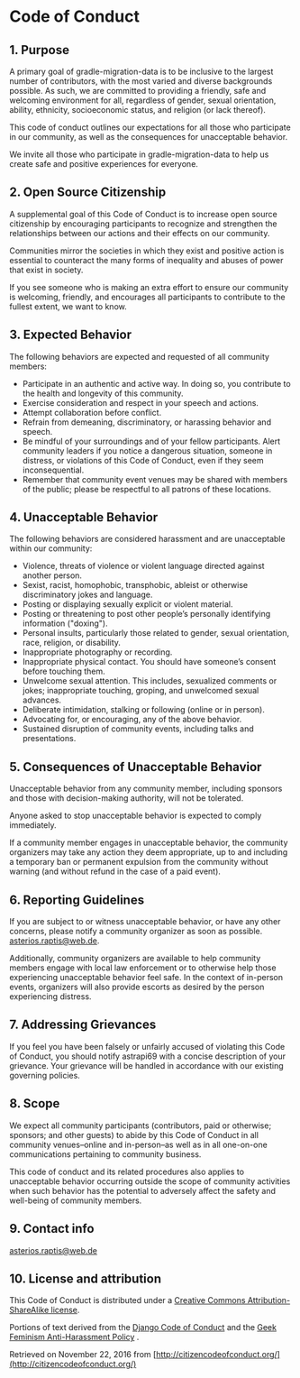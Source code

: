 # Code of Conduct

## 1. Purpose

A primary goal of gradle-migration-data is to be inclusive to the largest number of contributors,
with the most varied and diverse backgrounds possible. As such, we are committed to providing a
friendly, safe and welcoming environment for all, regardless of gender, sexual orientation, ability,
ethnicity, socioeconomic status, and religion (or lack thereof).

This code of conduct outlines our expectations for all those who participate in our community, as
well as the consequences for unacceptable behavior.

We invite all those who participate in gradle-migration-data to help us create safe and positive
experiences for everyone.

## 2. Open Source Citizenship

A supplemental goal of this Code of Conduct is to increase open source citizenship by encouraging
participants to recognize and strengthen the relationships between our actions and their effects on
our community.

Communities mirror the societies in which they exist and positive action is essential to counteract
the many forms of inequality and abuses of power that exist in society.

If you see someone who is making an extra effort to ensure our community is welcoming, friendly, and
encourages all participants to contribute to the fullest extent, we want to know.

## 3. Expected Behavior

The following behaviors are expected and requested of all community members:

* Participate in an authentic and active way. In doing so, you contribute to the health and
  longevity of this community.
* Exercise consideration and respect in your speech and actions.
* Attempt collaboration before conflict.
* Refrain from demeaning, discriminatory, or harassing behavior and speech.
* Be mindful of your surroundings and of your fellow participants. Alert community leaders if you
  notice a dangerous situation, someone in distress, or violations of this Code of Conduct, even if
  they seem inconsequential.
* Remember that community event venues may be shared with members of the public; please be
  respectful to all patrons of these locations.

## 4. Unacceptable Behavior

The following behaviors are considered harassment and are unacceptable within our community:

* Violence, threats of violence or violent language directed against another person.
* Sexist, racist, homophobic, transphobic, ableist or otherwise discriminatory jokes and language.
* Posting or displaying sexually explicit or violent material.
* Posting or threatening to post other people’s personally identifying information ("doxing").
* Personal insults, particularly those related to gender, sexual orientation, race, religion, or
  disability.
* Inappropriate photography or recording.
* Inappropriate physical contact. You should have someone’s consent before touching them.
* Unwelcome sexual attention. This includes, sexualized comments or jokes; inappropriate touching,
  groping, and unwelcomed sexual advances.
* Deliberate intimidation, stalking or following (online or in person).
* Advocating for, or encouraging, any of the above behavior.
* Sustained disruption of community events, including talks and presentations.

## 5. Consequences of Unacceptable Behavior

Unacceptable behavior from any community member, including sponsors and those with decision-making
authority, will not be tolerated.

Anyone asked to stop unacceptable behavior is expected to comply immediately.

If a community member engages in unacceptable behavior, the community organizers may take any action
they deem appropriate, up to and including a temporary ban or permanent expulsion from the community
without warning (and without refund in the case of a paid event).

## 6. Reporting Guidelines

If you are subject to or witness unacceptable behavior, or have any other concerns, please notify a
community organizer as soon as possible. asterios.raptis@web.de.

Additionally, community organizers are available to help community members engage with local law
enforcement or to otherwise help those experiencing unacceptable behavior feel safe. In the context
of in-person events, organizers will also provide escorts as desired by the person experiencing
distress.

## 7. Addressing Grievances

If you feel you have been falsely or unfairly accused of violating this Code of Conduct, you should
notify astrapi69 with a concise description of your grievance. Your grievance will be handled in
accordance with our existing governing policies.

## 8. Scope

We expect all community participants (contributors, paid or otherwise; sponsors; and other guests)
to abide by this Code of Conduct in all community venues–online and in-person–as well as in all
one-on-one communications pertaining to community business.

This code of conduct and its related procedures also applies to unacceptable behavior occurring
outside the scope of community activities when such behavior has the potential to adversely affect
the safety and well-being of community members.

## 9. Contact info

asterios.raptis@web.de

## 10. License and attribution

This Code of Conduct is distributed under
a [Creative Commons Attribution-ShareAlike license](http://creativecommons.org/licenses/by-sa/3.0/).

Portions of text derived from the [Django Code of Conduct](https://www.djangoproject.com/conduct/)
and
the [Geek Feminism Anti-Harassment Policy](http://geekfeminism.wikia.com/wiki/Conference_anti-harassment/Policy)
.

Retrieved on November 22, 2016
from [http://citizencodeofconduct.org/](http://citizencodeofconduct.org/)
